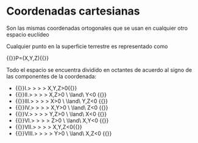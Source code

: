 # Coordenadas cartesianas

Son las mismas coordenadas ortogonales que se usan en cualquier otro espacio euclídeo

Cualquier punto en la superficie terrestre es representado como

{{<katex>}}P=(X,Y,Z){{</katex>}}

Todo el espacio se encuentra dividido en octantes de acuerdo al signo de las componentes de la coordenada:

- {{<katex>}}I.\> \> \> \> X,Y,Z>0{{</katex>}}
- {{<katex>}}II.\> \> \> \> X,Z>0 \ \land\ Y<0 {{</katex>}}
- {{<katex>}}III.\> \> \> \> X>0 \ \land\ Y,Z<0 {{</katex>}}
- {{<katex>}}IV.\> \> \> \> X,Y>0 \ \land\ Z<0 {{</katex>}}
- {{<katex>}}V.\> \> \> \> Y,Z>0 \ \land\ X<0 {{</katex>}}
- {{<katex>}}VI.\> \> \> \> Z>0 \ \land\ X,Y<0 {{</katex>}}
- {{<katex>}}VII.\> \> \> \> X,Y,Z<0{{</katex>}}
- {{<katex>}}VIII.\> \> \> \> Y>0 \ \land\ X,Z<0 {{</katex>}}